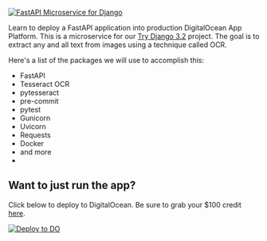 [![FastAPI Microservice for Django](https://static.codingforentrepreneurs.com/media/projects/fastapi-microservice-django/images/share/FastAPI_Microservice_for_Try_Django.jpg)](https://www.codingforentrepreneurs.com/projects/fastapi-microservice-django)


Learn to deploy a FastAPI application into production DigitalOcean App Platform. This is a microservice for our [Try Django 3.2](https://www.codingforentrepreneurs.com/projects/try-django-3-2) project. The goal is to extract any and all text from images using a technique called OCR.

Here's a list of the packages we will use to accomplish this:

- FastAPI
- Tesseract OCR
- pytesseract
- pre-commit
- pytest
- Gunicorn
- Uvicorn
- Requests
- Docker
- and more
-

## Want to just run the app?
Click below to deploy to DigitalOcean. Be sure to grab your $100 credit [here](https://do.co/cfe-github).


[![Deploy to DO](https://www.deploytodo.com/do-btn-blue.svg)](https://cloud.digitalocean.com/apps/new?repo=https://github.com/codingforentrepreneurs/FastAPI-Microservice-for-Django/tree/main)